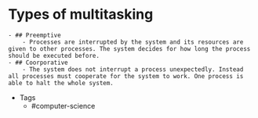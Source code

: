 # Types of multitasking
	- ## Preemptive
		- Processes are interrupted by the system and its resources are given to other processes. The system decides for how long the process should be executed before.
	- ## Coorporative
		- The system does not interrupt a process unexpectedly. Instead all processes must cooperate for the system to work. One process is able to halt the whole system.
- Tags
	- #computer-science